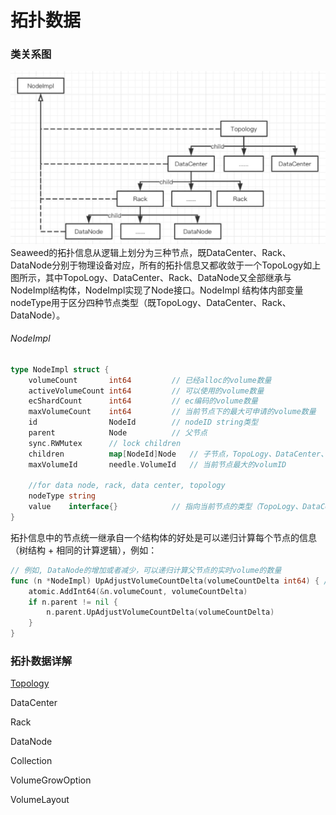 # 拓扑数据

### 类关系图
<img src="../../../../images/seaweed_tupo.png" alt="seaweed_tupo" style="zoom:50%;" />
Seaweed的拓扑信息从逻辑上划分为三种节点，既DataCenter、Rack、DataNode分别于物理设备对应，所有的拓扑信息又都收敛于一个TopoLogy如上图所示，其中TopoLogy、DataCenter、Rack、DataNode又全部继承与NodeImpl结构体，NodeImpl实现了Node接口。NodeImpl 结构体内部变量nodeType用于区分四种节点类型（既TopoLogy、DataCenter、Rack、DataNode）。

###### NodeImpl

```go
type NodeImpl struct {
	volumeCount       int64			// 已经alloc的volume数量
	activeVolumeCount int64			// 可以使用的volume数量
	ecShardCount      int64			// ec编码的volume数量
	maxVolumeCount    int64			// 当前节点下的最大可申请的volume数量
	id                NodeId		// nodeID string类型
	parent            Node			// 父节点
	sync.RWMutex      // lock children	
	children          map[NodeId]Node 	// 子节点，TopoLogy、DataCenter、Rack、DataNode顺序
	maxVolumeId       needle.VolumeId 	// 当前节点最大的volumID

	//for data node, rack, data center, topology
	nodeType string
	value    interface{}			// 指向当前节点的类型（TopoLogy、DataCenter、Rack、DataNode）
}
```

拓扑信息中的节点统一继承自一个结构体的好处是可以递归计算每个节点的信息（树结构 + 相同的计算逻辑），例如：

```go
// 例如, DataNode的增加或者减少，可以递归计算父节点的实时volume的数量
func (n *NodeImpl) UpAdjustVolumeCountDelta(volumeCountDelta int64) { //can be negative
	atomic.AddInt64(&n.volumeCount, volumeCountDelta)
	if n.parent != nil {
		n.parent.UpAdjustVolumeCountDelta(volumeCountDelta)
	}
}
```



### 拓扑数据详解

[Topology](https://github.com/joeylichang/joeylichang.github.io/blob/master/src/seaweed/master/tupo/topology.md)

DataCenter

Rack

DataNode

Collection

VolumeGrowOption

VolumeLayout
